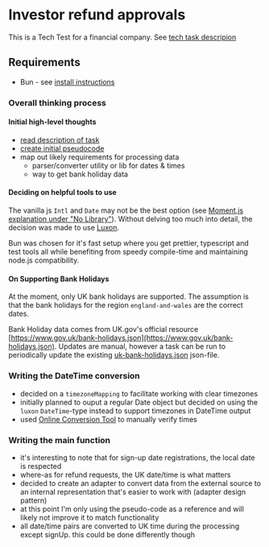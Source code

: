 # Investor refund approvals
This is a Tech Test for a financial company. See [tech task descripion](./further-tech-test-senior.md)

## Requirements
- Bun - see [install instructions](https://bun.sh/docs/installation)

### Overall thinking process
#### Initial high-level thoughts
- [read description of task](./further-tech-test-senior.md)
- [create initial pseudocode](./pseudo-code.md)
- map out likely requirements for processing data
  - parser/converter utility or lib for dates & times
  - way to get bank holiday data

#### Deciding on helpful tools to use
The vanilla js `Intl` and `Date` may not be the best option (see [Moment.js explanation under "No Library"](https://momentjs.com/docs/#/-project-status/recommendations/)). Without delving too much into detail, the decision was made to use [Luxon](https://moment.github.io/luxon/#/).

Bun was chosen for it's fast setup where you get prettier, typescript and test tools all while benefiting from speedy compile-time and maintaining node.js compatibility.

#### On Supporting Bank Holidays
At the moment, only UK bank holidays are supported. The assumption is that the bank holidays for the region `england-and-wales` are the correct dates.

Bank Holiday data comes from UK.gov's official resource [https://www.gov.uk/bank-holidays.json](https://www.gov.uk/bank-holidays.json). Updates are manual, however a task can be run to periodically update the existing [uk-bank-holidays.json](./src/uk-bank-holidays.json) json-file.

### Writing the DateTime conversion
- decided on a `timezoneMapping` to facilitate working with clear timezones
- initially planned to ouput a regular Date object but decided on using the `luxon` `DateTime`-type instead to support timezones in DateTime output
- used [Online Conversion Tool](https://www.timeanddate.com/worldclock/converter.html?iso=20210201T170000&p1=137&p2=179&p3=195&p4=136) to manually verify times

### Writing the main function
- it's interesting to note that for sign-up date registrations, the local date is respected
- where-as for refund requests, the UK date/time is what matters
- decided to create an adapter to convert data from the external source to an internal representation that's easier to work with (adapter design pattern)
- at this point I'm only using the pseudo-code as a reference and will likely not improve it to match functionality
- all date/time pairs are converted to UK time during the processing except signUp. this could be done differently though


